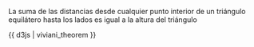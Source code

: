La suma de las distancias desde cualquier punto interior de un triángulo equilátero hasta los lados es igual a la altura del triángulo

{{ d3js | viviani_theorem }}
